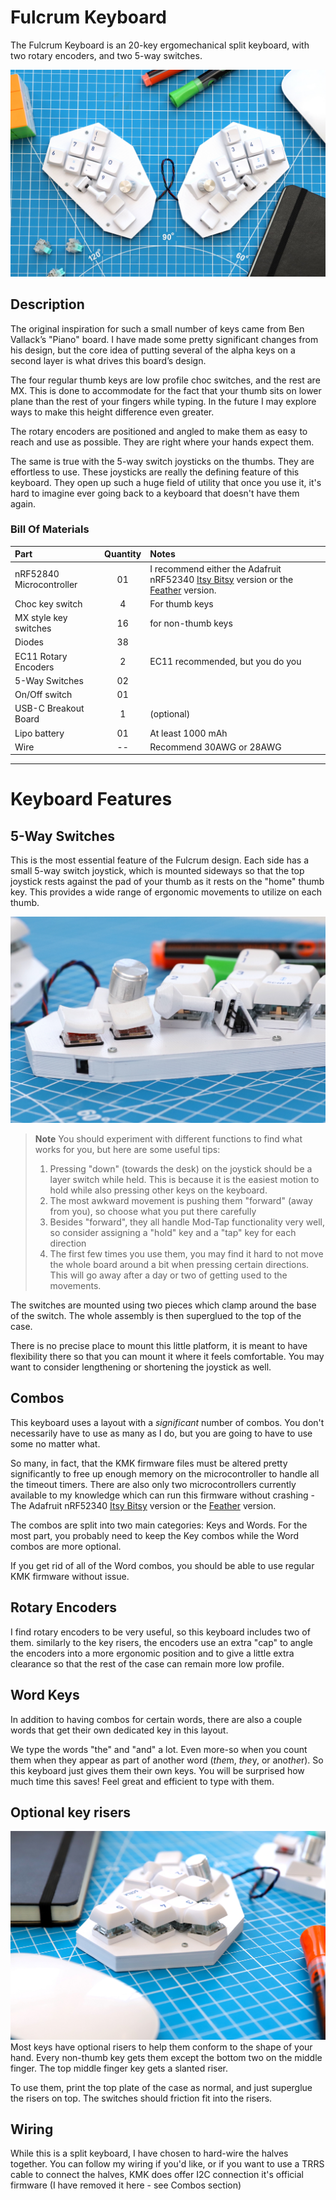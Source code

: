 # Fulcrum Keyboard

The Fulcrum Keyboard is an 20-key ergomechanical split keyboard, with two rotary encoders, and two 5-way switches.

![Photo of the Fulcrum Keyboard](photos/fulcrum-1-web.jpg "")

## Description

The original inspiration for such a small number of keys came from Ben Vallack’s "Piano" board. I have made some pretty significant changes from his design, but the core idea of putting several of the alpha keys on a second layer is what drives this board’s design.

The four regular thumb keys are low profile choc switches, and the rest are MX. This is done to accommodate for the fact that your thumb sits on lower plane than the rest of your fingers while typing. In the future I may explore ways to make this height difference even greater.

The rotary encoders are positioned and angled to make them as easy to reach and use as possible. They are right where your hands expect them.

The same is true with the 5-way switch joysticks on the thumbs. They are effortless to use. These joysticks are really the defining feature of this keyboard. They open up such a huge field of utility that once you use it, it's hard to imagine ever going back to a keyboard that doesn't have them again.


### Bill Of Materials

| Part      | Quantity | Notes| 
| :-------------- | :---: | :------ |
| nRF52840 Microcontroller | 01 | I recommend either the Adafruit nRF52340 [Itsy Bitsy](https://www.adafruit.com/product/4481) version or the [Feather](https://www.adafruit.com/product/4062) version.|
| Choc key switch | 4 | For thumb keys|
| MX style key switches    | 16 | for non-thumb keys |
| Diodes  | 38 |  |
| EC11 Rotary Encoders | 2 | EC11 recommended, but you do you|
| 5-Way Switches   | 02 | |
| On/Off switch    | 01 | |
| USB-C Breakout Board   | 1 | (optional)|
| Lipo battery    | 01 | At least 1000 mAh |
| Wire      | -- | Recommend 30AWG or 28AWG|


---

# Keyboard Features

## 5-Way Switches

This is the most essential feature of the Fulcrum design. Each side has a small 5-way switch joystick, which is mounted sideways so that the top joystick rests against the pad of your thumb as it rests on the "home" thumb key. This provides a wide range of ergonomic movements to utilize on each thumb. 

![Photo of the Fulcrum Keyboard](photos/fulcrum-detail-1-web.jpg "")

> **Note**
> You should experiment with different functions to find what works for you, but here are some useful tips:
> 1. Pressing "down" (towards the desk) on the joystick should be a layer switch while held. This is because it is the easiest motion to hold while also pressing other keys on the keyboard.
> 2. The most awkward movement is pushing them "forward" (away from you), so choose what you put there carefully
> 3. Besides "forward", they all handle Mod-Tap functionality very well, so consider assigning a "hold" key and a "tap" key for each direction
> 4.  The first few times you use them, you may find it hard to not move the whole board around a bit when pressing certain directions. This will go away after a day or two of getting used to the movements.

The switches are mounted using two pieces which clamp around the base of the switch. The whole assembly is then superglued to the top of the case.

There is no precise place to mount this little platform, it is meant to have flexibility there so that you can mount it where it feels comfortable. You may want to consider lengthening or shortening the joystick as well.

## Combos
This keyboard uses a layout with a *significant* number of combos. You don't necessarily have to use as many as I do, but you are going to have to use some no matter what.

So many, in fact, that the KMK firmware files must be altered pretty significantly to free up enough memory on the microcontroller to handle all the timeout timers. There are also only two microcontrollers currently available to my knowledge which can run this firmware without crashing - The Adafruit nRF52340 [Itsy Bitsy](https://www.adafruit.com/product/4481) version or the [Feather](https://www.adafruit.com/product/4062) version.

The combos are split into two main categories: Keys and Words. For the most part, you probably need to keep the Key combos while the Word combos are more optional.

If you get rid of all of the Word combos, you should be able to use regular KMK firmware without issue.

## Rotary Encoders
I find rotary encoders to be very useful, so this keyboard includes two of them. similarly to the key risers, the encoders use an extra "cap" to angle the encoders into a more ergonomic position and to give a little extra clearance so that the rest of the case can remain more low profile.

## Word Keys
In addition to having combos for certain words, there are also a couple words that get their own dedicated key in this layout. 

We type the words "the" and "and" a lot. Even more-so when you count them when they appear as part of another word (*the*m, *the*y, or ano*the*r). So this keyboard just gives them their own keys. You will be surprised how much time this saves! Feel great and efficient to type with them. 

## Optional key risers
![Photo of the Fulcrum Keyboard Detail](photos/fulcrum-detail-2-web.jpg "")
Most keys have optional risers to help them conform to the shape of your hand. Every non-thumb key gets them except the bottom two on the middle finger. The top middle finger key gets a slanted riser. 

To use them, print the top plate of the case as normal, and just superglue the risers on top. The switches should friction fit into the risers.

## Wiring
While this is a split keyboard, I have chosen to hard-wire the halves together. You can follow my wiring if you'd like, or if you want to use a TRRS cable to connect the halves, KMK does offer I2C connection it's official firmware (I have removed it here - see Combos section)
